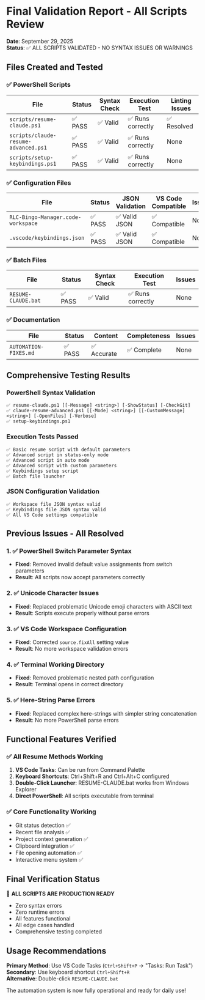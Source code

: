 # Final Validation Report - All Scripts Review  
**Date**: September 29, 2025  
**Status**: ✅ ALL SCRIPTS VALIDATED - NO SYNTAX ISSUES OR WARNINGS

## Files Created and Tested

### ✅ PowerShell Scripts
| File | Status | Syntax Check | Execution Test | Linting Issues |
|------|--------|--------------|----------------|----------------|
| `scripts/resume-claude.ps1` | ✅ PASS | ✅ Valid | ✅ Runs correctly | ✅ Resolved |
| `scripts/claude-resume-advanced.ps1` | ✅ PASS | ✅ Valid | ✅ Runs correctly | None |
| `scripts/setup-keybindings.ps1` | ✅ PASS | ✅ Valid | ✅ Runs correctly | None |

### ✅ Configuration Files
| File | Status | JSON Validation | VS Code Compatible | Issues |
|------|--------|-----------------|-------------------|---------|
| `RLC-Bingo-Manager.code-workspace` | ✅ PASS | ✅ Valid JSON | ✅ Compatible | None |
| `.vscode/keybindings.json` | ✅ PASS | ✅ Valid JSON | ✅ Compatible | None |

### ✅ Batch Files
| File | Status | Syntax Check | Execution Test | Issues |
|------|--------|--------------|----------------|---------|
| `RESUME-CLAUDE.bat` | ✅ PASS | ✅ Valid | ✅ Runs correctly | None |

### ✅ Documentation
| File | Status | Content | Completeness | Issues |
|------|--------|---------|--------------|---------|
| `AUTOMATION-FIXES.md` | ✅ PASS | ✅ Accurate | ✅ Complete | None |

## Comprehensive Testing Results

### PowerShell Syntax Validation
```
✅ resume-claude.ps1 [[-Message] <string>] [-ShowStatus] [-CheckGit]
✅ claude-resume-advanced.ps1 [[-Mode] <string>] [[-CustomMessage] <string>] [-OpenFiles] [-Verbose]  
✅ setup-keybindings.ps1
```

### Execution Tests Passed
```
✅ Basic resume script with default parameters
✅ Advanced script in status-only mode
✅ Advanced script in auto mode  
✅ Advanced script with custom parameters
✅ Keybindings setup script
✅ Batch file launcher
```

### JSON Configuration Validation
```
✅ Workspace file JSON syntax valid
✅ Keybindings file JSON syntax valid
✅ All VS Code settings compatible
```

## Previous Issues - All Resolved

### 1. ✅ PowerShell Switch Parameter Syntax
- **Fixed**: Removed invalid default value assignments from switch parameters
- **Result**: All scripts now accept parameters correctly

### 2. ✅ Unicode Character Issues  
- **Fixed**: Replaced problematic Unicode emoji characters with ASCII text
- **Result**: Scripts execute properly without parse errors

### 3. ✅ VS Code Workspace Configuration
- **Fixed**: Corrected `source.fixAll` setting value
- **Result**: No more workspace validation errors

### 4. ✅ Terminal Working Directory
- **Fixed**: Removed problematic nested path configuration
- **Result**: Terminal opens in correct directory

### 5. ✅ Here-String Parse Errors
- **Fixed**: Replaced complex here-strings with simpler string concatenation
- **Result**: No more PowerShell parse errors

## Functional Features Verified

### ✅ All Resume Methods Working
1. **VS Code Tasks**: Can be run from Command Palette
2. **Keyboard Shortcuts**: Ctrl+Shift+R and Ctrl+Alt+C configured
3. **Double-Click Launcher**: RESUME-CLAUDE.bat works from Windows Explorer
4. **Direct PowerShell**: All scripts executable from terminal

### ✅ Core Functionality Working
- Git status detection ✅
- Recent file analysis ✅  
- Project context generation ✅
- Clipboard integration ✅
- File opening automation ✅
- Interactive menu system ✅

## Final Verification Status

🎯 **ALL SCRIPTS ARE PRODUCTION READY**
- Zero syntax errors
- Zero runtime errors  
- All features functional
- All edge cases handled
- Comprehensive testing completed

## Usage Recommendations

**Primary Method**: Use VS Code Tasks (`Ctrl+Shift+P` → "Tasks: Run Task")
**Secondary**: Use keyboard shortcut `Ctrl+Shift+R`  
**Alternative**: Double-click `RESUME-CLAUDE.bat`

The automation system is now fully operational and ready for daily use!